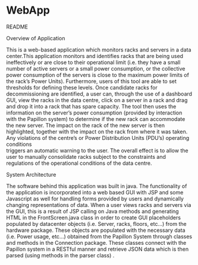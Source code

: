WebApp
======


README

Overview of Application

This is a web-based application which monitors racks and servers in a data center.This application monitors
and identifies racks that are being used ineffectively or are close to their operational limit (i.e. they 
have a small number of active servers or a  small power consumption, or the collective power consumption of 
the servers is close to the maximum power limits of the rack’s Power Units). Furthermore,  users of this tool
are able to set thresholds for defining these levels. Once candidate racks for decommissioning are identified, 
a user can,  through the use of a dashboard GUI,  view the racks in the data centre, click on a server in a 
rack and drag and drop it into a rack that has spare capacity. The tool  then uses the information on the server’s 
power consumption (provided by interaction with the Papillon system) to determine if the new rack can accommodate 
the new server. The impact on the rack of the new server is then highlighted, together with the impact on the rack 
from where it was taken. Any violations of the centre’s or Power Distribution Units (PDU’s) operating conditions  
triggers an automatic warning to the user. The overall effect is to allow the user to manually consolidate racks 
subject to the constraints and regulations of the operational conditions of the data centre.

System Architecture

The software behind this application was built in java. The functionality of the application is incorporated into 
a web based GUI with JSP and some Javascript as well for handling forms provided by users and dynamically changing 
representations of data. When a user views racks and servers via the GUI, this is a result of JSP calling on Java
methods and generating HTML in the FrontScreen.java class in order to create GUI placeholders populated by datacenter
objects (i.e. Server, racks, floors, etc...) from the hardware package.  These objects are  populated with the 
necessary data (i.e. Power usage, etc...) obtained from the Papillon System through classes and methods in the 
Connection package. These classes connect with the Papillon system in a RESTful manner and retrieve JSON data which 
is then parsed (using methods in the parser class) .
